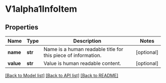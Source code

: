 # V1alpha1InfoItem

## Properties
Name | Type | Description | Notes
------------ | ------------- | ------------- | -------------
**name** | **str** | Name is a human readable title for this piece of information. | [optional] 
**value** | **str** | Value is human readable content. | [optional] 

[[Back to Model list]](../README.md#documentation-for-models) [[Back to API list]](../README.md#documentation-for-api-endpoints) [[Back to README]](../README.md)



